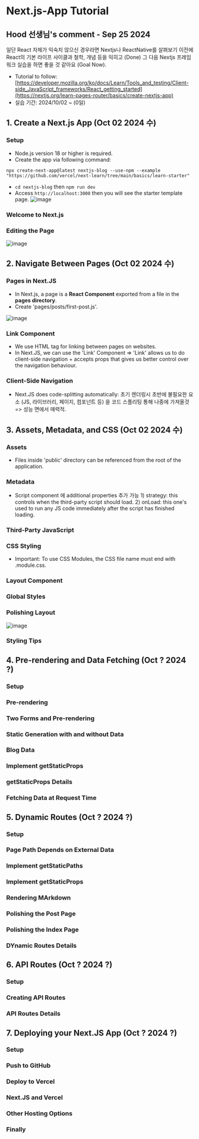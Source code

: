 # Next.js-App Tutorial

## Hood 선생님's comment - Sep 25 2024
일단 React 자체가 익숙치 않으신 경우라면 Nextjs나 ReactNative를 살펴보기 이전에 React의 기본 라이프 사이클과 철학, 개념 등을 익히고 (Done) 그 다음 Nextjs 프레임워크 실습을 하면 좋을 것 같아요 (Goal Now).

* Tutorial to follow: [https://developer.mozilla.org/ko/docs/Learn/Tools_and_testing/Client-side_JavaScript_frameworks/React_getting_started](https://nextjs.org/learn-pages-router/basics/create-nextjs-app)
* 실습 기간: 2024/10/02 ~ (0일)

## 1. Create a Next.js App (Oct 02 2024 수)
### Setup
- Node.js version 18 or higher is required.
- Create the app via following command:
```
npx create-next-app@latest nextjs-blog --use-npm --example "https://github.com/vercel/next-learn/tree/main/basics/learn-starter"
```
- `cd nextjs-blog` then `npm run dev`
- Access `http://localhost:3000` then you will see the starter template page.
![image](https://github.com/user-attachments/assets/cf20c8c3-85a3-4f1a-975f-db116f45bc4f)

### Welcome to Next.js
### Editing the Page
![image](https://github.com/user-attachments/assets/3b103065-c932-46a5-b056-e8a02b204648)

## 2. Navigate Between Pages (Oct 02 2024 수)
### Pages in Next.JS
- In Next.js, a page is a <b>React Component</b> exported from a file in the **pages directory**.
- Create 'pages/posts/first-post.js'.
  
![image](https://github.com/user-attachments/assets/6cd60053-f207-43b7-a932-ddcdc26a35d0)

### Link Component
- We use <a> HTML tag for linking between pages on websites.
- In Next.JS, we can use the 'Link' Component => 'Link' allows us to do client-side navigation + accepts props that gives us better control over the navigation behaviour.

### Client-Side Navigation
- Next.JS does code-splitting automatically: 초기 렌더링시 초반에 불필요한 요소 (JS, 라이브러리, 페이지, 컴포넌트 등) 을 코드 스플리팅 통해 나중에 가져올것 => 성능 면에서 매력적.

## 3. Assets, Metadata, and CSS (Oct 02 2024 수)
### Assets
- Files inside 'public' directory can be referenced from the root of the application.
### Metadata
- Script component 에 additional properties 추가 가능 1) strategy: this controls when the third-party script should load. 2) onLoad: this one's used to run any JS code immediately after the script has finished loading.
### Third-Party JavaScript
### CSS Styling
- Important: To use CSS Modules, the CSS file name must end with .module.css.
### Layout Component
### Global Styles
### Polishing Layout
![image](https://github.com/user-attachments/assets/8454d68a-a204-4f13-9d94-d5a4c655ad5d)

### Styling Tips

## 4. Pre-rendering and Data Fetching (Oct ? 2024 ?)
### Setup
### Pre-rendering
### Two Forms and Pre-rendering
### Static Generation with and without Data
### Blog Data
### Implement getStaticProps
### getStaticProps Details
### Fetching Data at Request Time

## 5. Dynamic Routes (Oct ? 2024 ?)
### Setup
### Page Path Depends on External Data
### Implement getStaticPaths
### Implement getStaticProps
### Rendering MArkdown
### Polishing the Post Page
### Polishing the Index Page
### DYnamic Routes Details

## 6. API Routes (Oct ? 2024 ?)
### Setup
### Creating API Routes
### API Routes Details

## 7. Deploying your Next.JS App (Oct ? 2024 ?)
### Setup
### Push to GitHub
### Deploy to Vercel
### Next.JS and Vercel
### Other Hosting Options
### Finally
